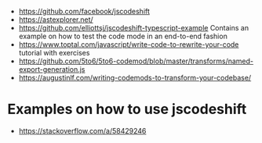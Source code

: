 - https://github.com/facebook/jscodeshift
- https://astexplorer.net/
- https://github.com/elliottsj/jscodeshift-typescript-example
  Contains an example on how to test the code mode in an end-to-end fashion
- https://www.toptal.com/javascript/write-code-to-rewrite-your-code
  tutorial with exercises
- https://github.com/5to6/5to6-codemod/blob/master/transforms/named-export-generation.js
- https://augustinlf.com/writing-codemods-to-transform-your-codebase/


# Examples on how to use jscodeshift
- https://stackoverflow.com/a/58429246
